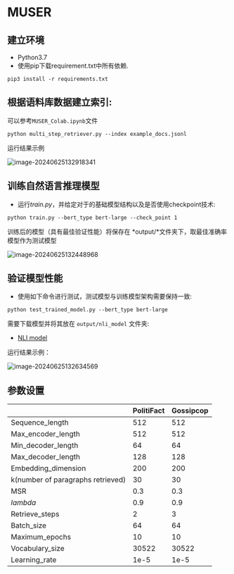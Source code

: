# MUSER

## 建立环境

* Python3.7 
* 使用pip下载requirement.txt中所有依赖.
```shell script
pip3 install -r requirements.txt
```

## 根据语料库数据建立索引:

可以参考`MUSER_Colab.ipynb`文件

```
python multi_step_retriever.py --index example_docs.jsonl
```

运行结果示例

![image-20240625132918341](D:\homework\machineLearning\code\MUSER\multi_retriever\image-20240625132918341.png)

## 训练自然语言推理模型

* 运行*train.py*，并给定对于的基础模型结构以及是否使用checkpoint技术:
```shell script
python train.py --bert_type bert-large --check_point 1
```
训练后的模型（具有最佳验证性能）将保存在 *output/*文件夹下，取最佳准确率模型作为测试模型

![image-20240625132448968](D:\homework\machineLearning\code\MUSER\output\image-20240625132448968.png)

## 验证模型性能
* 使用如下命令进行测试，测试模型与训练模型架构需要保持一致:
```shell script
python test_trained_model.py --bert_type bert-large
```

需要下载模型并将其放在 `output/nli_model` 文件夹:

 - <a href="https://drive.google.com/drive/folders/1-aPX4HBxe8U3ErzOyoYfs-V5lpmGsVWw?usp=share_link">NLI model</a>

运行结果示例：

![image-20240625132634569](D:\homework\machineLearning\code\MUSER\output\image-20240625132634569.png)


## 参数设置

| |PolitiFact| Gossipcop|
|-|-|-|
| Sequence_length | 512|512 |
| Max_encoder_length | 512|512 |
| Min_decoder_length | 64|64 |
| Max_decoder_length | 128|128 |
| Embedding_dimension | 200| 200|
| k(number of paragraphs retrieved) |30 |30 |
| MSR| 0.3| 0.3|
|$lambda$ |0.9 |0.9 |
| Retrieve_steps | 2| 3|
| Batch_size |64 |64 |
| Maximum_epochs |10 |10 |
| Vocabulary_size | 30522|30522 |
| Learning_rate | 1e-5| 1e-5|





